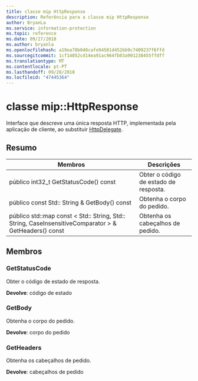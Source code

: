 ```yaml
---
title: classe mip HttpResponse
description: Referência para a classe mip HttpResponse
author: BryanLa
ms.service: information-protection
ms.topic: reference
ms.date: 09/27/2018
ms.author: bryanla
ms.openlocfilehash: a19ea78b048cafe94501d452bb9c7409237f6ffd
ms.sourcegitcommit: 1cf14852cd14ea91ac964fb03a901238455ffdff
ms.translationtype: MT
ms.contentlocale: pt-PT
ms.lasthandoff: 09/28/2018
ms.locfileid: "47445364"
---
```

# <a name="class-miphttpresponse"></a>classe mip::HttpResponse 
Interface que descreve uma única resposta HTTP, implementada pela aplicação de cliente, ao substituir [HttpDelegate](class_mip_httpdelegate.md).
  
## <a name="summary"></a>Resumo
 Membros                        | Descrições                                
--------------------------------|---------------------------------------------
 público int32_t GetStatusCode() const  |  Obter o código de estado de resposta.
 público const Std:: String & GetBody() const  |  Obtenha o corpo do pedido.
público std::map const < Std:: String, Std:: String, CaseInsensitiveComparator > & GetHeaders() const  |  Obtenha os cabeçalhos de pedido.
  
## <a name="members"></a>Membros
  
### <a name="getstatuscode"></a>GetStatusCode
Obter o código de estado de resposta.

  
**Devolve**: código de estado
  
### <a name="getbody"></a>GetBody
Obtenha o corpo do pedido.

  
**Devolve**: corpo do pedido
  
### <a name="getheaders"></a>GetHeaders
Obtenha os cabeçalhos de pedido.

  
**Devolve**: cabeçalhos de pedido